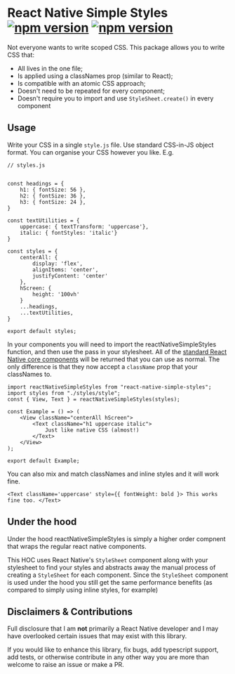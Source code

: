 # React Native Simple Styles [![npm version](http://img.shields.io/npm/v/react-native-simple-styles.svg?style=flat)](https://npmjs.org/package/react-native-simple-styles "View this project on npm") [![npm version](http://img.shields.io/npm/l/react-native-simple-styles.svg?style=flat)](https://npmjs.org/package/react-native-simple-styles "View this project on npm")



Not everyone wants to write scoped CSS. This package allows you to write CSS that:

-   All lives in the one file;
-   Is applied using a classNames prop (similar to React);
-   Is compatible with an atomic CSS approach;
-   Doesn't need to be repeated for every component;
-   Doesn't require you to import and use `StyleSheet.create()` in every component

## Usage

Write your CSS in a single `style.js` file. Use standard CSS-in-JS object format. You can organise your CSS however you like. E.g.

```
// styles.js


const headings = {
	h1: { fontSize: 56 },
	h2: { fontSize: 36 },
	h3: { fontSize: 24 },
}

const textUtilities = {
	uppercase: { textTransform: 'uppercase'},
	italic: { fontStyles: 'italic'}
}

const styles = {
	centerAll: {
		display: 'flex',
		alignItems: 'center',
		justifyContent: 'center'
	},
	hScreen: {
		height: '100vh'
	}
	...headings,
	...textUtilities,
}

export default styles;
```

In your components you will need to import the reactNativeSimpleStyles function, and then use the pass in your stylesheet. All of the [standard React Native core components](https://reactnative.dev/docs/components-and-apis) will be returned that you can use as normal. The only difference is that they now accept a `className` prop that your classNames to.

```
import reactNativeSimpleStyles from "react-native-simple-styles";
import styles from "./styles/style";
const { View, Text } = reactNativeSimpleStyles(styles);

const Example = () => (
	<View className="centerAll hScreen">
		<Text className="h1 uppercase italic">
			Just like native CSS (almost!)
		</Text>
	</View>
);

export default Example;
```

You can also mix and match classNames and inline styles and it will work fine.

```
<Text className='uppercase' style={{ fontWeight: bold }> This works fine too. </Text>
```

## Under the hood

Under the hood reactNativeSimpleStyles is simply a higher order compnent that wraps the regular react native components.

This HOC uses React Native's `StyleSheet` component along with your stylesheet to find your styles and abstracts away the manual process of creating a `StyleSheet` for each component. Since the `StyleSheet` component is used under the hood you still get the same performance benefits (as compared to simply using inline styles, for example)

## Disclaimers & Contributions

Full disclosure that I am **not** primarily a React Native developer and I may have overlooked certain issues that may exist with this library.

If you would like to enhance this library, fix bugs, add typescript support, add tests, or otherwise contribute in any other way you are more than welcome to raise an issue or make a PR.

